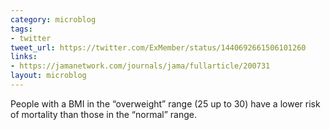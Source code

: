 ```yaml
---
category: microblog
tags:
- twitter
tweet_url: https://twitter.com/ExMember/status/1440692661506101260
links:
- https://jamanetwork.com/journals/jama/fullarticle/200731
layout: microblog
---
```

People with a BMI in the “overweight” range (25 up to 30) have a lower risk of mortality than those in the “normal” range.
